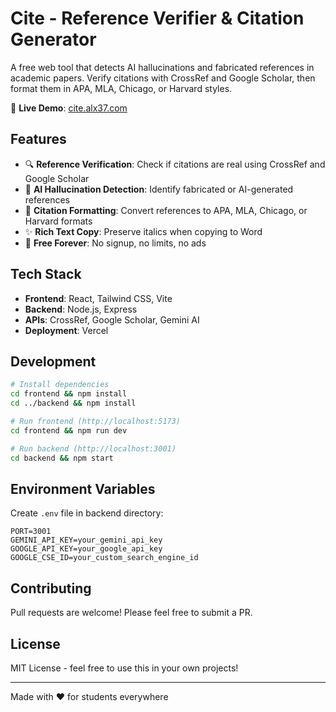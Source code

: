 # Cite - Reference Verifier & Citation Generator

A free web tool that detects AI hallucinations and fabricated references in academic papers. Verify citations with CrossRef and Google Scholar, then format them in APA, MLA, Chicago, or Harvard styles.

🔗 **Live Demo**: [cite.alx37.com](https://cite.alx37.com)

## Features

- 🔍 **Reference Verification**: Check if citations are real using CrossRef and Google Scholar
- 🤖 **AI Hallucination Detection**: Identify fabricated or AI-generated references
- 📝 **Citation Formatting**: Convert references to APA, MLA, Chicago, or Harvard formats
- ✨ **Rich Text Copy**: Preserve italics when copying to Word
- 🚀 **Free Forever**: No signup, no limits, no ads

## Tech Stack

- **Frontend**: React, Tailwind CSS, Vite
- **Backend**: Node.js, Express
- **APIs**: CrossRef, Google Scholar, Gemini AI
- **Deployment**: Vercel

## Development

```bash
# Install dependencies
cd frontend && npm install
cd ../backend && npm install

# Run frontend (http://localhost:5173)
cd frontend && npm run dev

# Run backend (http://localhost:3001)
cd backend && npm start
```

## Environment Variables

Create `.env` file in backend directory:
```env
PORT=3001
GEMINI_API_KEY=your_gemini_api_key
GOOGLE_API_KEY=your_google_api_key
GOOGLE_CSE_ID=your_custom_search_engine_id
```

## Contributing

Pull requests are welcome! Please feel free to submit a PR.

## License

MIT License - feel free to use this in your own projects!

---

Made with ❤️ for students everywhere
